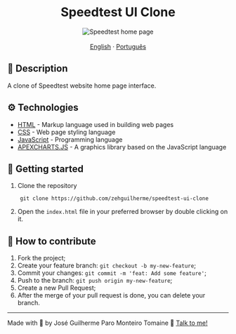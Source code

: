 <h1 align="center">
  Speedtest UI Clone
</h1>

<div align="center">
  <img src="https://i.imgur.com/lY9wMPr.png" alt="Speedtest home page">
</div>

<br />

<div align="center">
  <a href="README-en.md">English</a>
  ·
  <a href="README.md">Português</a>
</div>

## 💬 Description

A clone of Speedtest website home page interface.

## ⚙️ Technologies

- [HTML](https://developer.mozilla.org/en-US/docs/Web/HTML) - Markup language used in building web pages
- [CSS](https://developer.mozilla.org/en-US/docs/Web/CSS) - Web page styling language
- [JavaScript](https://developer.mozilla.org/en-US/docs/Web/JavaScript) - Programming language
- [APEXCHARTS.JS](https://apexcharts.com/) - A graphics library based on the JavaScript language

## 🚀 Getting started

1. Clone the repository

```code
    git clone https://github.com/zehguilherme/speedtest-ui-clone
```

2. Open the `index.html` file in your preferred browser by double clicking on it.

## 🤔 How to contribute

1. Fork the project;
2. Create your feature branch: `git checkout -b my-new-feature`;
3. Commit your changes: `git commit -m 'feat: Add some feature'`;
4. Push to the branch: `git push origin my-new-feature`;
5. Create a new Pull Request;
6. After the merge of your pull request is done, you can delete your branch.

---

Made with 💟 by José Guilherme Paro Monteiro Tomaine 👋 [Talk to me!](https://www.linkedin.com/in/jos%C3%A9-guilherme-paro-monteiro-tomaine/)
